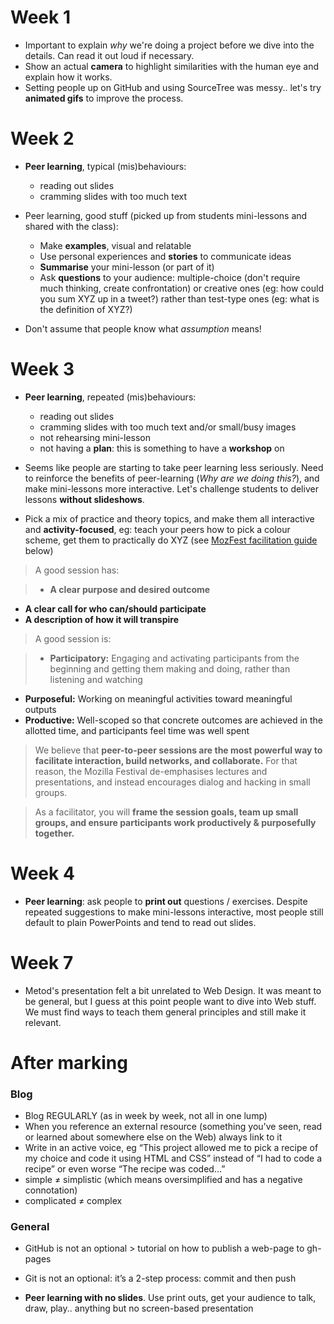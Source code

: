 # Week 1

* Important to explain *why* we're doing a project before we dive into the details. Can read it out loud if necessary.
* Show an actual **camera** to highlight similarities with the human eye and explain how it works.
* Setting people up on GitHub and using SourceTree was messy.. let's try **animated gifs** to improve the process.

# Week 2

* **Peer learning**, typical (mis)behaviours:
	
	* reading out slides
	* cramming slides with too much text
	
* Peer learning, good stuff (picked up from students mini-lessons and shared with the class):

	* Make **examples**, visual and relatable
	* Use personal experiences and **stories** to communicate ideas
	* **Summarise** your mini-lesson (or part of it)
	* Ask **questions** to your audience: multiple-choice (don't require much thinking, create confrontation) or creative ones (eg: how could you sum XYZ up in a tweet?) rather than test-type ones (eg: what is the definition of XYZ?) 	  

* Don't assume that people know what *assumption* means!

# Week 3

* **Peer learning**, repeated (mis)behaviours:
	
	* reading out slides
	* cramming slides with too much text and/or small/busy images
	* not rehearsing mini-lesson
	* not having a **plan**: this is something to have a **workshop** on
	
* Seems like people are starting to take peer learning less seriously. Need to reinforce the benefits of peer-learning (*Why are we doing this?*), and make mini-lessons more interactive. Let's challenge students to deliver lessons **without slideshows**.
* Pick a mix of practice and theory topics, and make them all interactive and **activity-focused**, eg: teach your peers how to pick a colour scheme, get them to practically do XYZ (see [MozFest facilitation guide](https://wiki.mozilla.org/Festival2012/Submit#What_makes_a_good_Mozilla_Festival_Session.3F) below)
 
> A good session has:

> *   **A clear purpose and desired outcome**
*   **A clear call for who can/should participate**
*   **A description of how it will transpire**

> A good session is:

> *   **Participatory:** Engaging and activating participants from the beginning and getting them making and doing, rather than listening and watching
*   **Purposeful:** Working on meaningful activities toward meaningful outputs
*   **Productive:** Well-scoped so that concrete outcomes are achieved in the allotted time, and participants feel time was well spent

> We believe that **peer-to-peer sessions are the most powerful way to facilitate interaction, build networks, and collaborate.** For that reason, the Mozilla Festival de-emphasises lectures and presentations, and instead encourages dialog and hacking in small groups.

> As a facilitator, you will **frame the session goals, team up small groups, and ensure participants work productively & purposefully together.**

# Week 4

* **Peer learning**: ask people to **print out** questions / exercises. Despite repeated suggestions to make mini-lessons interactive, most people still default to plain PowerPoints and tend to read out slides.

# Week 7

* Metod's presentation felt a bit unrelated to Web Design. It was meant to be general, but I guess at this point people want to dive into Web stuff. We must find ways to teach them general principles and still make it relevant.

# After marking

### Blog

* Blog REGULARLY (as in week by week, not all in one lump)
* When you reference an external resource (something you've seen, read or learned about somewhere else on the Web) always link to it
* Write in an active voice, eg “This project allowed me to pick a recipe of my choice and code it using HTML and CSS” instead of “I had to code a recipe” or even worse “The recipe was coded…”
* simple ≠ simplistic (which means oversimplified and has a negative connotation)
* complicated ≠ complex 

### General

* GitHub is not an optional > tutorial on how to publish a web-page to gh-pages

* Git is not an optional: it’s a 2-step process: commit and then push

* **Peer learning with no slides**. Use print outs, get your audience to talk, draw, play.. anything but no screen-based presentation
